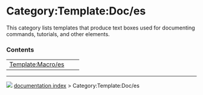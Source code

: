 # Category:Template:Doc/es
This category lists templates that produce text boxes used for documenting commands, tutorials, and other elements.

### Contents

|     |     |     |
| --- | --- | --- |
| [Template:Macro/es](Template_Macro/es.md) |



---
![](images/Button_right.svg) [documentation index](../README.md) > Category:Template:Doc/es
